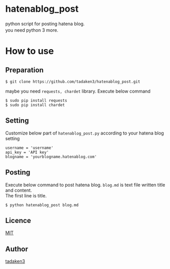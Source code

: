 # hatenablog_post
python script for posting hatena blog.　<br>
you need python 3 more.　　

# How to use
## Preparation
~~~~
$ git clone https://github.com/tadaken3/hatenablog_post.git
~~~~

maybe you need <code>requests, chardet</code> library. Execute below command

~~~~
$ sudo pip install requests
$ sudo pip install chardet
~~~~

## Setting
 Customize below part of `hatenablog_post.py` according to your hatena blog setting

~~~~
username = 'username'
api_key = 'API key'
blogname = 'yourblogname.hatenablog.com'
~~~~

## Posting
 Execute below command to post hatena blog. `blog.md` is text file written title and content.<br>
 The first line is title.
 
~~~~
$ python hatenablog_post blog.md
~~~~

## Licence

[MIT](https://github.com/tadaken3/hatenablog_post/blob/master/LICENSE)

## Author

[tadaken3](https://github.com/tadaken3)
